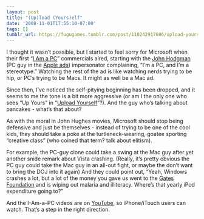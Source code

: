 ```yaml
---
layout: post
title: "(Up)load (Yours)elf"
date: '2008-11-01T17:55:10-07:00'
tags: []
tumblr_url: https://fugugames.tumblr.com/post/110242917606/upload-yourself
---
```

I thought it wasn’t possible, but I started to feel sorry for Microsoft when their first “[I Am a PC](http://imapc.lifewithoutwalls.com/watch/)” commercials aired, starting with the [John Hodgman](http://en.wikipedia.org/wiki/John_Hodgman) (PC guy in the [Apple ads](http://www.apple.com/getamac/ads/)) impersonator complaining, “I’m a PC, and I’m a stereotype.” Watching the rest of the ad is like watching nerds trying to be hip, or PC’s trying to be Macs. It might as well be a Mac ad.

Since then, I’ve noticed the self-pitying beginning has been dropped, and it seems to me the tone is a bit more aggressive (or am I the only one who sees “Up Yours” in “[Upload Yourself](http://imapc.lifewithoutwalls.com/)”?). And the guy who’s talking about pancakes - what’s that about?

As with the moral in John Hughes movies, Microsoft should stop being defensive and just be themselves - instead of trying to be one of the cool kids, they should take a poke at the turtleneck-wearing, goatee sporting “creative class” (who coined that term? talk about elitism).

For example, the PC-guy clone could take a swing at the Mac guy after yet another snide remark about Vista crashing. (Really, it’s pretty obvious the PC guy could take the Mac guy in an all-out fight, or maybe the don’t want to bring the DOJ into it again) And they could point out, “Yeah, Windows crashes a lot, but a lot of the money you gave us went to the [Gates Foundation](http://www.gatesfoundation.org/Pages/home.aspx) and is wiping out malaria and illiteracy. Where’s that yearly iPod expenditure going to?”

And the I-Am-a-PC videos are on [YouTube](http://www.youtube.com/user/WindowsVideos), so iPhone/iTouch users can watch. That’s a step in the right direction.

